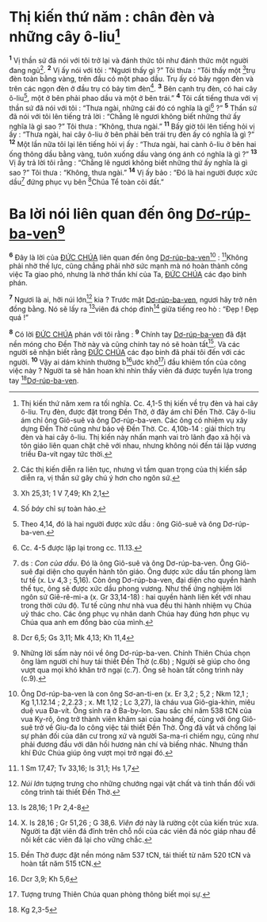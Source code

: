 # Thị kiến thứ năm : chân đèn và những cây ô-liu[^1]
<sup><b>1</b></sup> Vị thần sứ đã nói với tôi trở lại và đánh thức tôi như đánh thức một người đang ngủ[^2]. <sup><b>2</b></sup> Vị ấy nói với tôi : “Ngươi thấy gì ?” Tôi thưa : “Tôi thấy một [^1*]trụ đèn toàn bằng vàng, trên đầu có một phao dầu. Trụ ấy có bảy ngọn đèn và trên các ngọn đèn ở đầu trụ có bảy tim đèn[^3]. <sup><b>3</b></sup> Bên cạnh trụ đèn, có hai cây ô-liu[^4], một ở bên phải phao dầu và một ở bên trái.” <sup><b>4</b></sup> Tôi cất tiếng thưa với vị thần sứ đã nói với tôi : “Thưa ngài, những cái đó có nghĩa là gì[^5] ?” <sup><b>5</b></sup> Thần sứ đã nói với tôi lên tiếng trả lời : “Chẳng lẽ ngươi không biết những thứ ấy nghĩa là gì sao ?” Tôi thưa : “Không, thưa ngài.” <sup><b>11</b></sup> Bấy giờ tôi lên tiếng hỏi vị ấy : “Thưa ngài, hai cây ô-liu ở bên phải bên trái trụ đèn ấy có nghĩa là gì ?” <sup><b>12</b></sup> Một lần nữa tôi lại lên tiếng hỏi vị ấy : “Thưa ngài, hai cành ô-liu ở bên hai ống thông dầu bằng vàng, tuôn xuống dầu vàng óng ánh có nghĩa là gì ?” <sup><b>13</b></sup> Vị ấy trả lời tôi rằng : “Chẳng lẽ ngươi không biết những thứ ấy nghĩa là gì sao ?” Tôi thưa : “Không, thưa ngài.” <sup><b>14</b></sup> Vị ấy bảo : “Đó là hai người được xức dầu[^7] đứng phục vụ bên [^3*]Chúa Tể toàn cõi đất.”


# Ba lời nói liên quan đến ông [Dơ-rúp-ba-ven]()[^8]
<sup><b>6</b></sup> Đây là lời của [ĐỨC CHÚA]() liên quan đến ông [Dơ-rúp-ba-ven]()[^9] : [^4*]Không phải nhờ thế lực, cũng chẳng phải nhờ sức mạnh mà nó hoàn thành công việc Ta giao phó, nhưng là nhờ thần khí của Ta, [ĐỨC CHÚA]() các đạo binh phán.

<sup><b>7</b></sup> Ngươi là ai, hỡi núi lớn[^10] kia ? Trước mặt [Dơ-rúp-ba-ven](), ngươi hãy trở nên đồng bằng. Nó sẽ lấy ra [^5*]viên đá chóp đỉnh[^11] giữa tiếng reo hò : “Đẹp ! Đẹp quá !”

<sup><b>8</b></sup> Có lời [ĐỨC CHÚA]() phán với tôi rằng : <sup><b>9</b></sup> Chính tay [Dơ-rúp-ba-ven]() đã đặt nền móng cho Đền Thờ này và cũng chính tay nó sẽ hoàn tất[^12]. Và các người sẽ nhận biết rằng [ĐỨC CHÚA]() các đạo binh đã phái tôi đến với các người. <sup><b>10</b></sup> Vậy ai dám khinh thường b[^2*]ước khở[^6]i đầu khiêm tốn của công việc này ? Người ta sẽ hân hoan khi nhìn thấy viên đá được tuyển lựa trong tay [^6*][Dơ-rúp-ba-ven]().

[^1]: Thị kiến thứ năm xem ra tối nghĩa. Cc. 4,1-5 thị kiến về trụ đèn và hai cây ô-liu. Trụ đèn, được đặt trong Đền Thờ, ở đây ám chỉ Đền Thờ. Cây ô-liu ám chỉ ông Giô-suê và ông Dơ-rúp-ba-ven. Các ông có nhiệm vụ xây dựng Đền Thờ cũng như bảo vệ Đền Thờ. Cc. 4,10b-14 : giải thích trụ đèn và hai cây ô-liu. Thị kiến này nhấn mạnh vai trò lãnh đạo xã hội và tôn giáo liên quan chặt chẽ với nhau, nhưng không nói đến tái lập vương triều Đa-vít ngay tức thời.
[^2]: Các thị kiến diễn ra liên tục, nhưng vì tầm quan trọng của thị kiến sắp diễn ra, vị thần sứ gây chú ý hơn cho ngôn sứ.
[^3]: Số *bảy* chỉ sự toàn hảo.
[^4]: Theo 4,14, đó là hai người được xức dầu : ông Giô-suê và ông Dơ-rúp-ba-ven.
[^5]: Cc. 4-5 được lặp lại trong cc. 11.13.
[^6]: Tượng trưng Thiên Chúa quan phòng thông biết mọi sự.
[^7]: ds : *Con của dầu*. Đó là ông Giô-suê và ông Dơ-rúp-ba-ven. Ông Giô-suê đại diện cho quyền hành tôn giáo. Ông được xức dầu tấn phong làm tư tế (x. Lv 4,3 ; 5,16). Còn ông Dơ-rúp-ba-ven, đại diện cho quyền hành thế tục, ông sẽ được xức dầu phong vương. Như thế ứng nghiệm lời ngôn sứ Giê-rê-mi-a (x. Gr 33,14-18) : hai quyền hành liên kết với nhau trong thời cứu độ. Tư tế cũng như nhà vua đều thi hành nhiệm vụ Chúa uỷ thác cho. Các ông phục vụ nhân danh Chúa hay đúng hơn phục vụ Chúa qua anh em đồng bào của mình.
[^8]: Những lời sấm này nói về ông Dơ-rúp-ba-ven. Chính Thiên Chúa chọn ông làm người chỉ huy tái thiết Đền Thờ (c.6b) ; Người sẽ giúp cho ông vượt qua mọi khó khăn trở ngại (c.7). Ông sẽ hoàn tất công trình này (c.9).
[^9]: Ông Dơ-rúp-ba-ven là con ông Sơ-an-ti-en (x. Er 3,2 ; 5,2 ; Nkm 12,1 ; Kg 1,1.12.14 ; 2,2.23 ; x. Mt 1,12 ; Lc 3,27), là cháu vua Giô-gia-khin, miêu duệ vua Đa-vít. Ông sinh ra ở Ba-by-lon. Sau sắc chỉ năm 538 tCN của vua Ky-rô, ông trở thành viên khâm sai của hoàng đế, cùng với ông Giô-suê trở về Giu-đa lo công việc tái thiết Đền Thờ. Ông đã vất vả chống lại sự phản đối của dân cư trong xứ và người Sa-ma-ri chiếm ngụ, cũng như phải đương đầu với dân hồi hương nản chí và biếng nhác. Nhưng thần khí Đức Chúa giúp ông vượt mọi trở ngại đó.
[^10]: *Núi lớn* tượng trưng cho những chướng ngại vật chất và tinh thần đối với công trình tái thiết Đền Thờ.
[^11]: X. Is 28,16 ; Gr 51,26 ; G 38,6. *Viên đá* này là rường cột của kiến trúc xưa. Người ta đặt viên đá đỉnh trên chỗ nối của các viên đá nóc giáp nhau để nối kết các viên đá lại cho vững chắc.
[^12]: Đền Thờ được đặt nền móng năm 537 tCN, tái thiết từ năm 520 tCN và hoàn tất năm 515 tCN.
[^1*]: Xh 25,31; 1 V 7,49; Kh 2,1
[^2*]: Dcr 3,9; Kh 5,6
[^3*]: Dcr 6,5; Gs 3,11; Mk 4,13; Kh 11,4
[^4*]: 1 Sm 17,47; Tv 33,16; Is 31,1; Hs 1,7
[^5*]: Is 28,16; 1 Pr 2,4-8
[^6*]: Kg 2,3-5